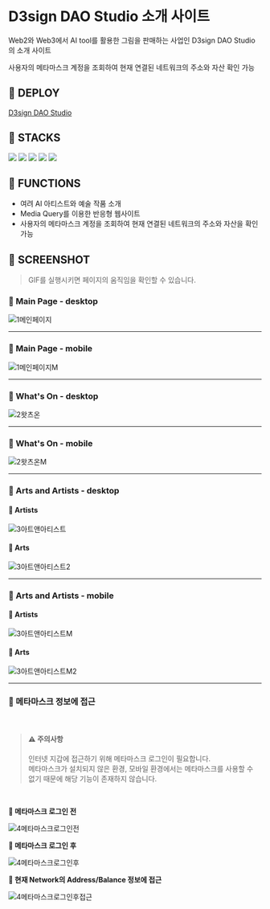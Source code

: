 # D3sign DAO Studio 소개 사이트

Web2와 Web3에서 AI tool를 활용한 그림을 판매하는 사업인 D3sign DAO Studio의 소개 사이트

사용자의 메타마스크 계정을 조회하여 현재 연결된 네트워크의 주소와 자산 확인 가능

## 🚩 DEPLOY

[D3sign DAO Studio](https://d3sign-dao-studio.vercel.app/)

## 🚩 STACKS
<div>
  <img src="https://img.shields.io/badge/react-61DAFB?style=for-the-badge&logo=react&logoColor=black">
  <img src="https://img.shields.io/badge/javascript-F7DF1E?style=for-the-badge&logo=javascript&logoColor=black">
  <img src="https://img.shields.io/badge/css3-1572B6?style=for-the-badge&logo=css3&logoColor=black">
  <img src="https://img.shields.io/badge/ethers-3C3C3D?style=for-the-badge&logo=ethereum&logoColor=black">
  <img src="https://img.shields.io/badge/vercel-222222?style=for-the-badge&logo=vercel&logoColor=white">
</div>

## 🚩 FUNCTIONS

-   여려 AI 아티스트와 예술 작품 소개
-   Media Query를 이용한 반응형 웹사이트
-   사용자의 메타마스크 계정을 조회하여 현재 연결된 네트워크의 주소와 자산을 확인 가능

## 🚩 SCREENSHOT

> GIF를 실행시키면 페이지의 움직임을 확인할 수 있습니다.

### 🔸 Main Page -  desktop

![1메인페이지](https://github.com/ehhdrud/d3sign-dao-studio/assets/106059716/bdfe2986-d00c-4ce4-bb84-680249eebee6)

---

### 🔸 Main Page - mobile

![1메인페이지M](https://github.com/ehhdrud/d3sign-dao-studio/assets/106059716/23d5078a-a00f-4ac0-856a-37e066f5bc10)

---

### 🔸 What's On - desktop

![2왓츠온](https://github.com/ehhdrud/d3sign-dao-studio/assets/106059716/99026ae8-1886-43d7-9f50-32f80a9539e8)

---

### 🔸 What's On - mobile

![2왓츠온M](https://github.com/ehhdrud/d3sign-dao-studio/assets/106059716/dace0921-663d-437b-80d4-50b20d731181)

---

### 🔸 Arts and Artists - desktop

#### 🔹 Artists
![3아트앤아티스트](https://github.com/ehhdrud/d3sign-dao-studio/assets/106059716/d1f59043-1c60-4808-82b1-b4f339918225)

#### 🔹 Arts
![3아트앤아티스트2](https://github.com/ehhdrud/d3sign-dao-studio/assets/106059716/6d5b1f47-b8c5-46b5-b553-a569bb128353)

---

### 🔸 Arts and Artists - mobile

#### 🔹 Artists
![3아트앤아티스트M](https://github.com/ehhdrud/d3sign-dao-studio/assets/106059716/f2e4128c-982a-4b4b-a0dc-7ab614bfb7da)

#### 🔹 Arts
![3아트앤아티스트M2](https://github.com/ehhdrud/d3sign-dao-studio/assets/106059716/fa4c242c-a0e0-4641-9fa1-d01ca397a7d2)

---

### 🔸 메타마스크 정보에 접근

<br/>

> #### ⚠ 주의사항
> 인터넷 지갑에 접근하기 위해 메타마스크 로그인이 필요합니다.<br/>
> 메타마스크가 설치되지 않은 환경, 모바일 환경에서는 메타마스크를 사용할 수 없기 때문에 해당 기능이 존재하지 않습니다.

<br/>

**🔹 메타마스크 로그인 전**

![4메타마스크로그인전](https://github.com/ehhdrud/d3sign-dao-studio/assets/106059716/02932a1f-fa1c-4024-ab26-968349ffcd18)

**🔹 메타마스크 로그인 후**

![4메타마스크로그인후](https://github.com/ehhdrud/d3sign-dao-studio/assets/106059716/d48fa0e1-da75-41f5-9018-150128f99d8c)

**🔹 현재 Network의 Address/Balance 정보에 접근**

![4메타마스크로그인후접근](https://github.com/ehhdrud/d3sign-dao-studio/assets/106059716/efc480cb-d7c5-4eae-a50a-21a8cc1288d7)
 





